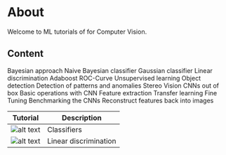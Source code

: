 # About
Welcome to ML tutorials of for Computer Vision. 


## Content 
Bayesian approach 
Naive Bayesian classifier 
Gaussian classifier 
Linear discrimination 
Adaboost
ROC-Curve
Unsupervised learning 
Object detection
Detection of patterns and anomalies
Stereo Vision
CNNs out of box
Basic operations with CNN
Feature extraction 
Transfer learning 
Fine Tuning
Benchmarking the CNNs
Reconstruct features back into images

Tutorial | Description
------------ | -------------
![alt text](/images/ex00/Image15.jpg)| Classifiers
![alt text](/images/ex00/Image16.jpg)| Linear discrimination 

